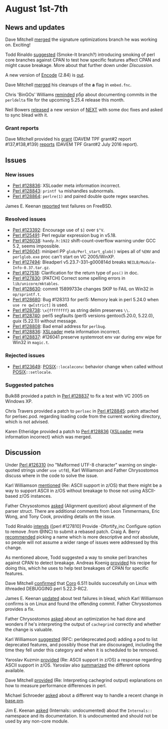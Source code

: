 # August 1st-7th

## News and updates

Dave Mitchell
[merged](http://www.nntp.perl.org/group/perl.perl5.porters/238613)
the signature optimizations branch he was working on. Exciting!

Todd Rinaldo
[suggested](http://www.nntp.perl.org/group/perl.perl5.porters/238601)
(Smoke\-It branch?) introducing smoking of perl core branches against
CPAN to test how specific features affect CPAN and might cause
breakage. More about that further down under *Discussion*.

A new version of [Encode](http://metacpan.org/pod/Encode) (2.84)
is [out](http://www.nntp.perl.org/group/perl.perl5.porters/238625).

Dave Mitchell
[merged](http://www.nntp.perl.org/group/perl.perl5.porters/238635)
his cleanups of the **a** flag in `embed.fnc`.

Chris 'BinGOs' Williams
[reminded](http://www.nntp.perl.org/group/perl.perl5.porters/238643)
p5p about documenting commits in the `perldelta` file for the upcoming
5.25.4 release this month.

Neil Bowers
[released](http://www.nntp.perl.org/group/perl.perl5.porters/238697)
a new version of [NEXT](http://metacpan.org/pod/NEXT) with some doc
fixes and asked to sync blead with it.

### Grant reports

Dave Mitchell provided his
[grant](http://www.nntp.perl.org/group/perl.perl5.porters/238595)
(DAVEM TPF grant\#2 report \#137,\#138,\#139)
[reports](http://www.nntp.perl.org/group/perl.perl5.porters/238597)
(DAVEM TPF Grant\#2 July 2016 report).

## Issues

### New issues

* [Perl #128836](http://rt.perl.org/Ticket/Display.html?id=128836):
  XSLoader meta information incorrect.
* [Perl #128843](http://rt.perl.org/Ticket/Display.html?id=128843):
  `printf %a` mishandles subnormals.
* [Perl #128864](http://rt.perl.org/Ticket/Display.html?id=128864):
  `perlre(1)` and paired double quote regex searches.

James E. Keenan
[reported](http://www.nntp.perl.org/group/perl.perl5.porters/238538)
test failures on FreeBSD.

### Resolved issues

* [Perl #123392](http://rt.perl.org/Ticket/Display.html?id=123392):
  Encourage use of `$]` over `$^V`.
* [Perl #125491](http://rt.perl.org/Ticket/Display.html?id=125491):
  Perl regular expression bug in v5\.18.
* [Perl #126038](http://rt.perl.org/Ticket/Display.html?id=126038):
  `handy.h:1922` shift\-count\-overflow warning under GCC 5\.2, seems
  impossible.
* [Perl #126041](http://rt.perl.org/Ticket/Display.html?id=126041):
  miniperl PP `glob/Perl_start_glob()` wipes all of `%ENV` and
  `perlglob.exe` proc can't start on VC 2005/WinXP.
* [Perl #127494](http://rt.perl.org/Ticket/Display.html?id=127494):
  Bleadperl v5\.23\.7\-331\-g000814d breaks
  `NEILB/Module-Info-0.37.tar.gz`.
* [Perl #127518](http://rt.perl.org/Ticket/Display.html?id=127518):
  Clarification for the return type of `pos()` in doc.
* [Perl #127830](http://rt.perl.org/Ticket/Display.html?id=127830):
  \[PATCH\] Correct some spelling errors in `lib/unicore/mktables`.
* [Perl #128630](http://rt.perl.org/Ticket/Display.html?id=128630):
  commit 15899733e changes SKIP to FAIL on Win32 in `op/sprintf.t`.
* [Perl #128680](http://rt.perl.org/Ticket/Display.html?id=128680): Bug
  \#128313 for perl5: Memory leak in perl 5\.24\.0 when
  `use re qw[strict]` is used.
* [Perl #128738](http://rt.perl.org/Ticket/Display.html?id=128738):
  `\x{ffffffff}` as string delim preserves `\\`.
* [Perl #128740](http://rt.perl.org/Ticket/Display.html?id=128740):
  perl5 segfaults (perl5 versions gentoo(5\.20\.0, 5\.22\.0), guix
  (5\.22\.1)) without message.
* [Perl #128808](http://rt.perl.org/Ticket/Display.html?id=128808): Bad
  email address for `perlbug`.
* [Perl #128836](http://rt.perl.org/Ticket/Display.html?id=128836):
  [XSLoader](http://metacpan.org/pod/XSLoader) meta information
  incorrect.
* [Perl #128837](http://rt.perl.org/Ticket/Display.html?id=128837):
  \#126041 preserve systemroot env var during env wipe for Win32 in
  `magic.t`.

### Rejected issues

* [Perl #123649](http://rt.perl.org/Ticket/Display.html?id=123649):
  [POSIX](http://metacpan.org/pod/POSIX)`::localeconv`: behavior change
  when called without [POSIX](http://metacpan.org/pod/POSIX)`::setlocale`.

### Suggested patches

Bulk88 provided a patch in
[Perl #128837](http://rt.perl.org/Ticket/Display.html?id=128837)
to fix a test with VC 2005 on Windows XP.

Chris Travers provided a patch to `perlsec` in
[Perl #128845](http://rt.perl.org/Ticket/Display.html?id=128845): patch
attached for perlsec\.pod. regarding loading code from the current
working directory, which is not advised.

Karen Etheridge provided a patch to
[Perl #128836](http://rt.perl.org/Ticket/Display.html?id=128836)
([XSLoader](http://metacpan.org/pod/XSLoader) meta information
incorrect) which was merged.

## Discussion

Under [Perl #126310](http://rt.perl.org/Ticket/Display.html?id=126310)
(no "Malformed UTF\-8 character" warning on single\-quoted strings under
`use utf8`), Karl Williamson and Father Chrysostomos discuss where in
the code to solve the issue.

Karl Williamson
[mentioned](http://www.nntp.perl.org/group/perl.perl5.porters/238584)
(Re: ASCII support in z/OS) that there might be a way to support ASCII
in z/OS without breakage to those not using ASCII-based z/OS instances.

Father Chrysostomos
[asked](http://www.nntp.perl.org/group/perl.perl5.porters/238569)
(Alignment question) about alignment of the parser struct. There are
additional comments from Leon Timmermans, Eric Wong, and Tony Cook,
providing details on the issue.

Todd Rinaldo
[intends](http://www.nntp.perl.org/group/perl.perl5.porters/238600)
(\[perl \#127810\] Provide \-Dfortify\_inc Configure option to remove
\.from @INC) to submit a rebased patch. Craig A. Berry
[recommended](http://www.nntp.perl.org/group/perl.perl5.porters/238604)
picking a name which is more descriptive and not absolute, so people
will not assume a wider range of issues were addressed by this change.

As mentioned above, Todd suggested a way to smoke perl branches against
CPAN to detect breakage. Andreas Koenig
[provided](http://www.nntp.perl.org/group/perl.perl5.porters/238608)
his recipe for doing this, which he uses to help test breakages of CPAN
for specific features.

Dave Mitchell
[confirmed](http://www.nntp.perl.org/group/perl.perl5.porters/238634)
that [Coro](http://metacpan.org/pod/Coro) 6.511 builds successfully on
Linux with ithreaded DEBUGGING perl 5.22.3-RC2.

James E. Keenan
[updated](http://www.nntp.perl.org/group/perl.perl5.porters/238655)
about test failures in blead, which Karl Williamson confirms is on
Linux and found the offending commit. Father Chrysostomos provides a
fix.

Father Chrysostomos
[asked](http://www.nntp.perl.org/group/perl.perl5.porters/238668)
about an optimization he had done and wonders if he's interpreting the
output of `cachegrind` correctly and whether the change is valuable.

Karl Williamson
[suggested](http://www.nntp.perl.org/group/perl.perl5.porters/238647)
(RFC: perldeprecated\.pod) adding a pod to list deprecated features,
and possibly those that are discouraged, including the time they fell
under this category and when it is scheduled to be removed.

Yaroslav Kuzmin
[provided](http://www.nntp.perl.org/group/perl.perl5.porters/238679)
(Re: ASCII support in z/OS) a response regarding ASCII support in z/OS.
Yaroslav also
[summarized](http://www.nntp.perl.org/group/perl.perl5.porters/238683)
the different options available.

Dave Mitchell
[provided](http://www.nntp.perl.org/group/perl.perl5.porters/238686)
(Re: Interpreting cachegrind output) explanations on how to measure
performance differences in perl.

Michael Schroeder
[asked](http://www.nntp.perl.org/group/perl.perl5.porters/238708)
about a different way to handle a recent change in
[base.pm](http://metacpan.org/pod/base).

Jim E. Keenan
[asked](http://www.nntp.perl.org/group/perl.perl5.porters/238709)
(Internals:: undocumented) about the `Internals::` namespace and its
documentation. It is undocumented and should not be used by any
non-core module.
